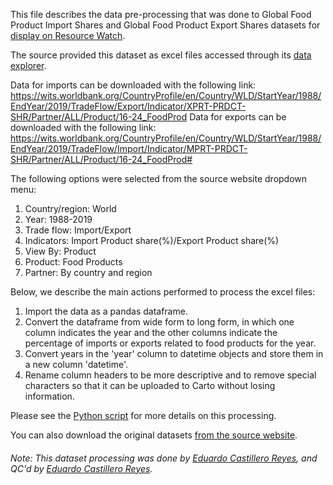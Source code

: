 This file describes the data pre-processing that was done to Global Food Product Import Shares and Global Food Product Export Shares datasets for [display on Resource Watch](https://resourcewatch.org/).

The source provided this dataset as excel files accessed through its [data explorer](https://wits.worldbank.org).

Data for imports can be downloaded with the following link:
https://wits.worldbank.org/CountryProfile/en/Country/WLD/StartYear/1988/EndYear/2019/TradeFlow/Export/Indicator/XPRT-PRDCT-SHR/Partner/ALL/Product/16-24_FoodProd
Data for exports can be downloaded with the following link:
https://wits.worldbank.org/CountryProfile/en/Country/WLD/StartYear/1988/EndYear/2019/TradeFlow/Import/Indicator/MPRT-PRDCT-SHR/Partner/ALL/Product/16-24_FoodProd#

The following options were selected from the source website dropdown menu:
1. Country/region: World
2. Year: 1988-2019
3. Trade flow: Import/Export
4. Indicators: Import Product share(%)/Export Product share(%)
5. View By: Product
6. Product: Food Products
7. Partner: By country and region

Below, we describe the main actions performed to process the excel files:
1. Import the data as a pandas dataframe.
2. Convert the dataframe from wide form to long form, in which one column indicates the year and the other columns indicate the percentage of imports or exports related to food products for the year.
3. Convert years in the 'year' column to datetime objects and store them in a new column 'datetime'.
4. Rename column headers to be more descriptive and to remove special characters so that it can be uploaded to Carto without losing information.

Please see the [Python script](https://github.com/resource-watch/data-pre-processing/blob/master/foo_066_rw0_food_product_shares/foo_066_rw0_food_product_shares.py) for more details on this processing.

You can also download the original datasets [from the source website](https://wits.worldbank.org).

###### Note: This dataset processing was done by [Eduardo Castillero Reyes](https://wrimexico.org/profile/eduardo-castillero-reyes), and QC'd by [Eduardo Castillero Reyes](https://wrimexico.org/profile/eduardo-castillero-reyes).
